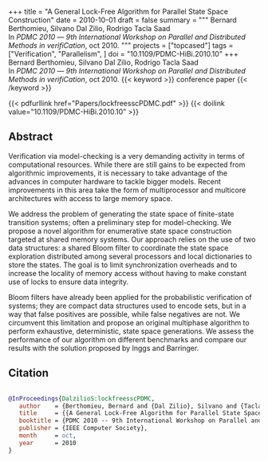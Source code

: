 +++
title = "A General Lock-Free Algorithm for Parallel State Space Construction"
date = 2010-10-01
draft = false
summary = """
Bernard Berthomieu, Silvano Dal Zilio, Rodrigo Tacla Saad <br />
In _PDMC 2010_ — _9th International Workshop on Parallel and Distributed Methods in verifiCation_, oct 2010.
"""
projects = ["topcased"]
tags = ["Verification", "Parallelism", ]
doi = "10.1109/PDMC-HiBi.2010.10"
+++
Bernard Berthomieu, Silvano Dal Zilio, Rodrigo Tacla Saad <br />
In _PDMC 2010_ — _9th International Workshop on Parallel and Distributed Methods in verifiCation_, oct 2010.
{{< keyword >}} conference paper {{< /keyword >}}


{{< pdfurllink href="Papers/lockfreesscPDMC.pdf" >}}
{{< doilink value="10.1109/PDMC-HiBi.2010.10" >}}

## Abstract
Verification via model-checking is a very demanding activity in terms of computational
        resources. While there are still gains to be expected from algorithmic improvements, it is
        necessary to take advantage of the advances in computer hardware to tackle bigger models.
        Recent improvements in this area take the form of multiprocessor and multicore architectures
        with access to large memory space.

We address the problem of generating the state space of finite-state transition systems;
        often a preliminary step for model-checking. We propose a novel algorithm for enumerative
        state space construction targeted at shared memory systems. Our approach relies on the use
        of two data structures: a shared Bloom filter to coordinate the state space exploration
        distributed among several processors and local dictionaries to store the states. The goal is
        to limit synchronization overheads and to increase the locality of memory access without
        having to make constant use of locks to ensure data integrity.

Bloom filters have already been applied for the probabilistic verification of systems; they
        are compact data structures used to encode sets, but in a way that false positives are
        possible, while false negatives are not. We circumvent this limitation and propose an
        original multiphase algorithm to perform exhaustive, deterministic, state space generations.
        We assess the performance of our algorithm on different benchmarks and compare our results
        with the solution proposed by Inggs and Barringer.



## Citation

```bibtex

@InProceedings{DalzilioS:lockfreesscPDMC,
   author    = {Berthomieu, Bernard and {Dal Zilio}, Silvano and {Tacla Saad}, Rodrigo},
   title     = {{A General Lock-Free Algorithm for Parallel State Space Construction}},
   booktitle = {PDMC 2010 -- 9th International Workshop on Parallel and Distributed Methods in verifiCation},
   publisher = {IEEE Computer Society},
   month     = oct, 
   year      = 2010
}

````
